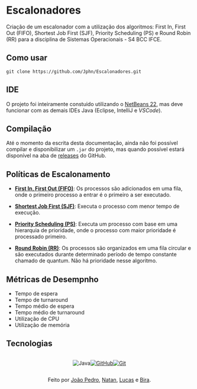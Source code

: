 # Escalonadores

Criação de um escalonador com a utilização dos algoritmos: First In, First Out (FIFO), Shortest Job First (SJF), Priority Scheduling (PS) e Round Robin (RR) para a disciplina de Sistemas Operacionais - S4 BCC IFCE.

## Como usar

```console
git clone https://github.com/Jphn/Escalonadores.git
```

## IDE

O projeto foi inteiramente constuido utilizando o [NetBeans 22](https://netbeans.apache.org/front/main/index.html), mas deve funcionar com as demais IDEs Java (Eclipse, IntelliJ e *VSCode*).


## Compilação

Até o momento da escrita desta documentação, ainda não foi possível compilar e disponibilizar um `.jar` do projeto, mas quando possível estará disponível na aba de [releases](https://github.com/Jphn/Escalonadores/releases) do GitHub.


## Políticas de Escalonamento

- **[First In, First Out (FIFO)](https://pt.wikipedia.org/wiki/FIFO)**: Os processos são adicionados em uma fila, onde o primeiro processo a entrar é o primeiro a ser executado.

- **[Shortest Job First (SJF)](https://pt.wikipedia.org/wiki/Shortest_job_first)**: Executa o processo com menor tempo de execução.

- **[Priority Scheduling (PS)](https://www.guru99.com/priority-scheduling-program.html)**: Executa um processo com base em uma hierarquia de prioridade, onde o processo com maior prioridade é processado primeiro.

- **[Round Robin (RR)](https://pt.wikipedia.org/wiki/Round-robin)**: Os processos são organizados em uma fila circular e são executados durante determinado período de tempo constante chamado de quantum. Não há prioridade nesse algoritmo.


## Métricas de Desempnho

- Tempo de espera
- Tempo de turnaround
- Tempo médio de espera
- Tempo médio de turnaround
- Utilização de CPU
- Utilização de memória

## Tecnologias

<div style="display: flex; justify-content: center;">

![Java](https://img.shields.io/badge/java-%23ED8B00.svg?style=for-the-badge&logo=openjdk&logoColor=black)

[![GitHub](https://img.shields.io/badge/GitHub-000?style=for-the-badge&logo=github&logoColor=30A3DC)](https://docs.github.com/)

[![Git](https://img.shields.io/badge/Git-000?style=for-the-badge&logo=git&logoColor=E94D5F)](https://git-scm.com/doc) 

</div>

<div align="center">

Feito por [João Pedro](https://github.com/Jphn), [Natan](https://github.com/natanpedrosateixeira), [Lucas](https://github.com/Lusca-F) e [Bira](https://github.com/Ubiracyauri).

</div>
